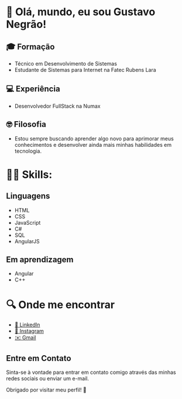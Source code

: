 # 👋 Olá, mundo, eu sou Gustavo Negrão!

## 🎓 Formação
- Técnico em Desenvolvimento de Sistemas
- Estudante de Sistemas para Internet na Fatec Rubens Lara

## 💻 Experiência
- Desenvolvedor FullStack na Numax

## 🤓 Filosofia
- Estou sempre buscando aprender algo novo para aprimorar meus conhecimentos e desenvolver ainda mais minhas habilidades em tecnologia.

# 👩‍💻 Skills:
## Linguagens
- HTML
- CSS
- JavaScript
- C#
- SQL
- AngularJS

## Em aprendizagem
- Angular
- C++

# 🔍 Onde me encontrar
- [🔗 LinkedIn](https://www.linkedin.com/in/gustavo-negrão)
- [📸 Instagram](https://www.instagram.com/gug4_negrao/profilecard/?igsh=MXUwbnNmajgwc2cxdg==)
- [✉️ Gmail](mailto:guieguganegrao@gmail.com)

## Entre em Contato
Sinta-se à vontade para entrar em contato comigo através das minhas redes sociais ou enviar um e-mail.

Obrigado por visitar meu perfil! 🚀
